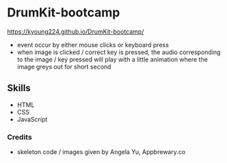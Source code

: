 # DrumKit-bootcamp

https://kyoung224.github.io/DrumKit-bootcamp/

- event occur by either mouse clicks or keyboard press
- when image is clicked / correct key is pressed, the audio corresponding to the image / key pressed will play with a little animation where the image greys out for short second

## Skills

- HTML
- CSS
- JavaScript

### Credits

- skeleton code / images given by Angela Yu, Appbrewary.co

